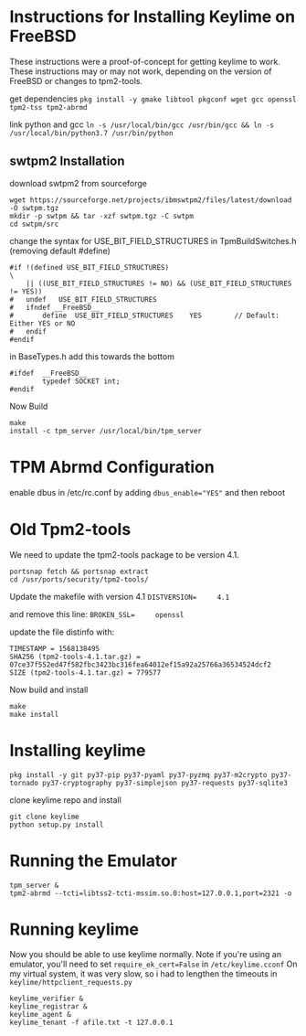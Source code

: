 # Instructions for Installing Keylime on FreeBSD

These instructions were a proof-of-concept for getting keylime to work.  These instructions may or may not work, depending on the version of FreeBSD or changes to tpm2-tools.

get dependencies
`pkg install -y gmake libtool pkgconf wget gcc openssl tpm2-tss tpm2-abrmd`

link python and gcc
`ln -s /usr/local/bin/gcc /usr/bin/gcc && ln -s /usr/local/bin/python3.7 /usr/bin/python`

## swtpm2 Installation
download swtpm2 from sourceforge
```
wget https://sourceforge.net/projects/ibmswtpm2/files/latest/download -O swtpm.tgz
mkdir -p swtpm && tar -xzf swtpm.tgz -C swtpm
cd swtpm/src
```
change the syntax for USE_BIT_FIELD_STRUCTURES in TpmBuildSwitches.h (removing default #define)
```
#if !(defined USE_BIT_FIELD_STRUCTURES)                                 \
    || ((USE_BIT_FIELD_STRUCTURES != NO) && (USE_BIT_FIELD_STRUCTURES != YES))
#   undef   USE_BIT_FIELD_STRUCTURES
#	ifndef __FreeBSD__
#   	define  USE_BIT_FIELD_STRUCTURES    YES        // Default: Either YES or NO
#	endif
#endif
```

in BaseTypes.h add this towards the bottom
```
#ifdef  __FreeBSD__
        typedef SOCKET int;
#endif
```

Now Build
```
make
install -c tpm_server /usr/local/bin/tpm_server
```

# TPM Abrmd Configuration

enable dbus in /etc/rc.conf by adding `dbus_enable="YES"` and then reboot

# Old Tpm2-tools

We need to update the tpm2-tools package to be version 4.1.

```
portsnap fetch && portsnap extract
cd /usr/ports/security/tpm2-tools/
```

Update the makefile with version 4.1
`DISTVERSION=     4.1`

and remove this line:
`BROKEN_SSL=     openssl`


update the file distinfo with:
```buildoutcfg
TIMESTAMP = 1568138495
SHA256 (tpm2-tools-4.1.tar.gz) = 07ce37f552ed47f582fbc3423bc316fea64012ef15a92a25766a36534524dcf2
SIZE (tpm2-tools-4.1.tar.gz) = 779577
```

Now build and install
```
make 
make install
```

# Installing keylime

`pkg install -y git py37-pip py37-pyaml py37-pyzmq py37-m2crypto py37-tornado py37-cryptography py37-simplejson py37-requests py37-sqlite3`

clone keylime repo and install
```
git clone keylime
python setup.py install
```

# Running the Emulator

```
tpm_server &
tpm2-abrmd --tcti=libtss2-tcti-mssim.so.0:host=127.0.0.1,port=2321 -o
```

# Running keylime
 
Now you should be able to use keylime normally.  Note if you're using an emulator, you'll need to set `require_ek_cert=False` in `/etc/keylime.cconf`  On my virtual system, it was very slow, so i had to lengthen the timeouts in `keylime/httpclient_requests.py`

```
keylime_verifier &
keylime_registrar &
keylime_agent &
keylime_tenant -f afile.txt -t 127.0.0.1
```